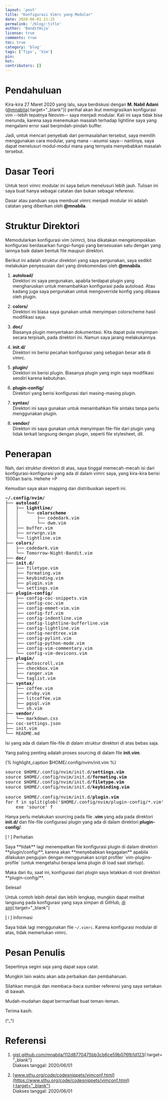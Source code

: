 ```yaml
---
layout: 'post'
title: "Konfigurasi Vimrc yang Modular"
date: 2020-06-01 21:15
permalink: '/blog/:title'
author: 'BanditHijo'
license: true
comments: true
toc: true
category: 'blog'
tags: ['Tips', 'Vim']
pin:
hot:
contributors: []
---
```


<!-- BANNER OF THE POST -->
<!-- <img class="post&#45;body&#45;img" src="{{ site.lazyload.logo_blank_banner }}" data&#45;echo="#" alt="banner"> -->

# Pendahuluan

Kira-kira 27 Maret 2020 yang lalu, saya berdiskusi dengan **M. Nabil Adani** ([@mnabila](https://t.me/mnabila){:target="_blank"}) perihal akan ikut memigrasikan konfigurasi vim --lebih tepatnya Neovim-- saya menjadi modular. Kali ini saya tidak bisa menunda, karena saya menemukan masalah terhadap lightline saya yang mengalami error saat berpindah-pindah buffer.

Jadi, untuk mencari penyebab dari permasalahan tersebut, saya memilih menggunakan cara modular, yang mana --asumsi saya-- nantinya, saya dapat menelusuri modul-modul mana yang ternyata menyebabkan masalah tersebut.

# Dasar Teori

Untuk teori vimrc modular ini saya belum menelusuri lebih jauh. Tulisan ini saya buat hanya sebagai catatan dan bukan sebagai referensi.

Dasar atau panduan saya membuat vimrc menjadi modular ini adalah catatan yang diberikan oleh **@mnabila**.

# Struktur Direktori

Memodularkan konfigurasi vim (vimrc), bisa dikatakan mengelompokkan konfigurasi berdasarkan fungsi-fungsi yang bersesuaian satu dengan yang lainnya baik dalam bentuk file maupun direktori.

Berikut ini adalah struktur direktori yang saya pergunakan, saya sedikit melakukan penyesuaian dari yang direkomendasi oleh **@mnabila**.

1. **autoload/**<br>
Direktori ini saya pergunakan, apabila terdapat plugin yang mengharuskan untuk menambahkan konfigurasi pada autoload. Atau kadang juga saya pergunakan untuk mengoverride konfig yang dibawa oleh plugin.

2. **colors/**<br>
Direktori ini biasa saya gunakan untuk menyimpan colorscheme hasil modifikasi saya.

3. **doc/**<br>
Biasanya plugin menyertakan dokumentasi. Kita dapat pula mnyimpan secara terpisah, pada direktori ini. Namun saya jarang melakukannya.

4. **init.d/**<br>
Direktori ini berisi pecahan konfigurasi yang sebagian besar ada di vimrc.

5. **plugin/**<br>
Direktori ini berisi plugin. Biasanya plugin yang ingin saya modifikasi sendiri karena kebutuhan.

6. **plugin-config/**<br>
Direktori yang berisi konfigurasi dari masing-masing plugin.

6. **syntax/**<br>
Direktori ini saya gunakan untuk menambahkan file sintaks tanpa perlu menggunakan plugin.

7. **vendor/**<br>
Direktori ini saya gunakan untuk menyimpan file-file dari plugin yang tidak terkait langsung dengan plugin, seperti file stylesheet, dll.

# Penerapan

Nah, dari struktur direktori di atas, saya tinggal memecah-mecah isi dari konfigurasi-konfigurasi yang ada di dalam vimrc saya, yang kira-kira berisi 1500an baris. Hehehe =P

Kemudian saya akan mapping dan distribusikan seperti ini.

<pre>
<b>~/.config/nvim/</b>
├── <b>autoload/</b>
│   ├── <b>lightline/</b>
│   │   └── <b>colorscheme</b>
│   │       ├── codedark.vim
│   │       └── dwm.vim
│   ├── buffer.vim
│   ├── nrrwrgn.vim
│   └── lightline.vim
├── <b>colors/</b>
│   ├── codedark.vim
│   └── Tomorrow-Night-Bandit.vim
├── <b>doc/</b>
├── <b>init.d/</b>
│   ├── filetype.vim
│   ├── formating.vim
│   ├── keybinding.vim
│   ├── plugin.vim
│   └── settings.vim
├── <b>plugin-config/</b>
│   ├── config-coc-snippets.vim
│   ├── config-coc.vim
│   ├── config-emmet-vim.vim
│   ├── config-fzf.vim
│   ├── config-indentline.vim
│   ├── config-lightline-bufferline.vim
│   ├── config-lightline.vim
│   ├── config-nerdtree.vim
│   ├── config-pylint.vim
│   ├── config-python-mode.vim
│   ├── config-vim-commentary.vim
│   └── config-vim-devicons.vim
├── <b>plugin/</b>
│   ├── autoscroll.vim
│   ├── checkbox.vim
│   ├── ranger.vim
│   └── taglist.vim
├── <b>syntax/</b>
│   ├── coffee.vim
│   ├── eruby.vim
│   ├── litcoffee.vim
│   ├── pgsql.vim
│   └── sh.vim
├── <b>vendor/</b>
│   └── markdown.css
├── coc-settings.json
├── init.vim
└── README.md
</pre>

Isi yang ada di dalam file-file di dalam struktur direktori di atas bebas saja.

Yang paling penting adalah proses sourcing di dalam file **init.vim**.

{% highlight_caption $HOME/.config/nvim/init.vim %}
<pre class="caption">
source $HOME/.config/nvim/init.d/<b>settings.vim</b>
source $HOME/.config/nvim/init.d/<b>formating.vim</b>
source $HOME/.config/nvim/init.d/<b>filetype.vim</b>
source $HOME/.config/nvim/init.d/<b>keybinding.vim</b>

source $HOME/.config/nvim/init.d/<b>plugin.vim</b>
for f in split(glob('$HOME/.config/nvim/plugin-config/*.vim'), '\n')
    exe 'source' f
</pre>

Hanya perlu melakukan sourcing pada file **.vim** yang ada pada direktori **init.d/** dan file-file configurasi plugin yang ada di dalam direktori **plugin-config/**.

<!-- PERHATIAN -->
<div class="blockquote-red">
<div class="blockquote-red-title">[ ! ] Perhatian</div>
<p markdown="1">Saya **tidak** lagi menempatkan file konfigurasi plugin di dalam direktori **plugin/config/**, karena akan **menyebabkan kegagalan** apabila dilakukan pengujian dengan menggunakan script profiler `vim-plugins-profile` (untuk mengetahui berapa lama plugin di load saat startup).</p>
<p markdown="1">Maka dari itu, saat ini, konfigurasi dari plugin saya letakkan di root direktori **plugin-config/**.</p>
</div>

Selesai!

Untuk contoh lebih detail dan lebih lengkap, mungkin dapat melihat langsung pada konfigurasi yang saya simpan di GitHub, [di sini](https://github.com/bandithijo/nvimrc){:target="_blank"}

<div class="blockquote-blue">
<div class="blockquote-blue-title">[ i ] Informasi</div>
<p>Saya tidak lagi menggunakan file <code>~/.vimrc</code>. Karena konfigurasi modular di atas, tidak memerlukan vimrc.</p>
</div>

# Pesan Penulis

Sepertinya segini saja yang dapat saya catat.

Mungkin lain waktu akan ada perbaikan dan pembaharuan.

Silahkan merujuk dan membaca-baca sumber referensi yang saya sertakan di bawah.

Mudah-mudahan dapat bermanfaat buat teman-teman.

Terima kasih.

(^_^)



# Referensi

1. [gist.github.com/mnabila/112d8770475bb3cb6ce59b076fb1d123](https://gist.github.com/mnabila/112d8770475bb3cb6ce59b076fb1d123){:target="_blank"}
<br>Diakses tanggal: 2020/06/01

2. [www.sthu.org/code/codesnippets/vimconf.html](https://www.sthu.org/code/codesnippets/vimconf.html){:target="_blank"}
<br>Diakses tanggal: 2020/06/01
